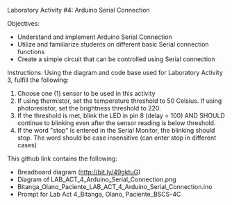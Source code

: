 Laboratory Activity #4: Arduino Serial Connection

Objectives:
- Understand and implement Arduino Serial Connection
- Utilize and familiarize students on different basic Serial connection functions
- Create a simple circuit that can be controlled using Serial connection

Instructions:
Using the diagram and code base used for Laboratory Activity 3, fulfill the following:
1. Choose one (1) sensor to be used in this activity
2. If using thermistor, set the temperature threshold to 50 Celsius. If using photoresistor, set the brightness threshold to 220.
3. If the threshold is met, blink the LED in pin 8 (delay = 100) AND SHOULD continue to blinking even after the sensor reading is below threshold.
4. If the word "stop" is entered in the Serial Monitor, the blinking should stop. The word should be case insensitive (can enter stop in different cases)

This github link contains the following:
- Breadboard diagram (http://bit.ly/49gktuG)
- Diagram of LAB_ACT_4_Arduino_Serial_Connection.png
- Bitanga_Olano_Paciente_LAB_ACT_4_Arduino_Serial_Connection.ino
- Prompt for Lab Act 4_Bitanga, Olano, Paciente_BSCS-4C
